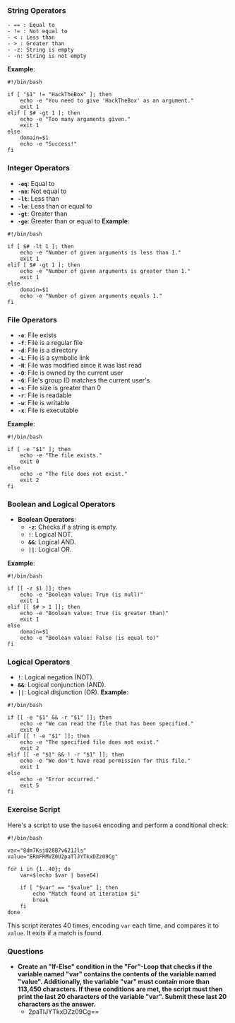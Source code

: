 ### String Operators
	- == : Equal to
	- != : Not equal to
	- < : Less than
	- > : Greater than
	- -z: String is empty
	- -n: String is not empty
**Example**:
```
#!/bin/bash

if [ "$1" != "HackTheBox" ]; then
    echo -e "You need to give 'HackTheBox' as an argument."
    exit 1
elif [ $# -gt 1 ]; then
    echo -e "Too many arguments given."
    exit 1
else
    domain=$1
    echo -e "Success!"
fi
```
### Integer Operators
- **`-eq`**: Equal to
- **`-ne`**: Not equal to
- **`-lt`**: Less than
- **`-le`**: Less than or equal to
- **`-gt`**: Greater than
- **`-ge`**: Greater than or equal to
**Example**:
```
#!/bin/bash

if [ $# -lt 1 ]; then
    echo -e "Number of given arguments is less than 1."
    exit 1
elif [ $# -gt 1 ]; then
    echo -e "Number of given arguments is greater than 1."
    exit 1
else
    domain=$1
    echo -e "Number of given arguments equals 1."
fi

```
### File Operators
- **`-e`**: File exists
- **`-f`**: File is a regular file
- **`-d`**: File is a directory
- **`-L`**: File is a symbolic link
- **`-N`**: File was modified since it was last read
- **`-O`**: File is owned by the current user
- **`-G`**: File's group ID matches the current user's
- **`-s`**: File size is greater than 0
- **`-r`**: File is readable
- **`-w`**: File is writable
- **`-x`**: File is executable

**Example**:
```
#!/bin/bash

if [ -e "$1" ]; then
    echo -e "The file exists."
    exit 0
else
    echo -e "The file does not exist."
    exit 2
fi

```
### Boolean and Logical Operators
- **Boolean Operators**:
    - **`-z`**: Checks if a string is empty.
    - **`!`**: Logical NOT.
    - **`&&`**: Logical AND.
    - **`||`**: Logical OR.

**Example**:
```
#!/bin/bash

if [[ -z $1 ]]; then
    echo -e "Boolean value: True (is null)"
    exit 1
elif [[ $# > 1 ]]; then
    echo -e "Boolean value: True (is greater than)"
    exit 1
else
    domain=$1
    echo -e "Boolean value: False (is equal to)"
fi

```
### Logical Operators
- **`!`**: Logical negation (NOT).
- **`&&`**: Logical conjunction (AND).
- **`||`**: Logical disjunction (OR).
**Example**:
```
#!/bin/bash

if [[ -e "$1" && -r "$1" ]]; then
    echo -e "We can read the file that has been specified."
    exit 0
elif [[ ! -e "$1" ]]; then
    echo -e "The specified file does not exist."
    exit 2
elif [[ -e "$1" && ! -r "$1" ]]; then
    echo -e "We don't have read permission for this file."
    exit 1
else
    echo -e "Error occurred."
    exit 5
fi

```
### Exercise Script
Here's a script to use the `base64` encoding and perform a conditional check:
```
#!/bin/bash

var="8dm7KsjU28B7v621Jls"
value="ERmFRMVZ0U2paTlJYTkxDZz09Cg"

for i in {1..40}; do
    var=$(echo $var | base64)

    if [ "$var" == "$value" ]; then
        echo "Match found at iteration $i"
        break
    fi
done

```
This script iterates 40 times, encoding `var` each time, and compares it to `value`. It exits if a match is found.

### Questions
- **Create an "If-Else" condition in the "For"-Loop that checks if the variable named "var" contains the contents of the variable named "value". Additionally, the variable "var" must contain more than 113,450 characters. If these conditions are met, the script must then print the last 20 characters of the variable "var". Submit these last 20 characters as the answer.**
	- 2paTlJYTkxDZz09Cg==
